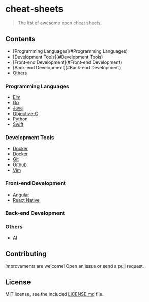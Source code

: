 # cheat-sheets

> The list of awesome open cheat sheets.

## Contents

- [Programming Languages](#Programming Languages)
- [Development Tools](#Development Tools)
- [Front-end Development](#Front-end Development)
- [Back-end Development](#Back-end Development)
- [Others](#Others)

### Programming Languages

- [Elm](https://github.com/izdi/elm-cheat-sheet)
- [Go](https://github.com/a8m/go-lang-cheat-sheet)
- [Java](https://github.com/egek92/JavaCheatSheet)
- [Objective-C](https://github.com/iwasrobbed/Objective-C-CheatSheet)
- [Python](https://github.com/juliangaal/python-cheat-sheet)
- [Swift](https://github.com/iwasrobbed/Swift-CheatSheet)

### Development Tools

- [Docker](https://github.com/wsargent/docker-cheat-sheet)
- [Docker](https://github.com/eon01/DockerCheatSheet)
- [Git](https://github.com/arslanbilal/git-cheat-sheet)
- [Github](https://github.com/tiimgreen/github-cheat-sheet)
- [Vim](https://github.com/rtorr/vim-cheat-sheet)

### Front-end Development

- [Angular](https://angular.io/guide/cheatsheet)
- [React Native](https://github.com/refinery29/react-native-cheat-sheet)

### Back-end Development

### Others

- [AI](https://github.com/kailashahirwar/cheatsheets-ai)

## Contributing

Improvements are welcome! Open an issue or send a pull request.

## License

MIT license, see the included [LICENSE.md](https://www.github.com/honpery/cheatsheet/LICENSE.md) file.